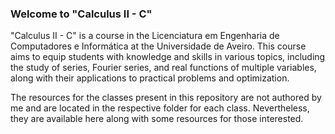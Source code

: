 ### Welcome to "Calculus II - C"

"Calculus II - C" is a course in the Licenciatura em Engenharia de Computadores e Informática at the Universidade de Aveiro. This course aims to equip students with knowledge and skills in various topics, including the study of series, Fourier series, and real functions of multiple variables, along with their applications to practical problems and optimization.

The resources for the classes present in this repository are not authored by me and are located in the respective folder for each class. Nevertheless, they are available here along with some resources for those interested.